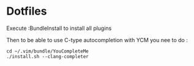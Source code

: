 Dotfiles
========

Execute :BundleInstall to install all plugins

Then to be able to use C-type autocompletion with YCM you nee to do :

    cd ~/.vim/bundle/YouCompleteMe
    ./install.sh --clang-completer
